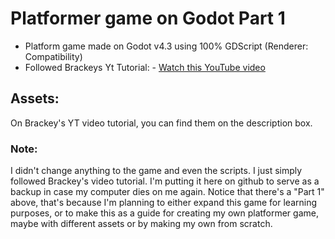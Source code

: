 # Platformer game on Godot Part 1

* Platform game made on Godot v4.3 using 100% GDScript (Renderer: Compatibility)
* Followed Brackeys Yt Tutorial: - [Watch this YouTube video](https://www.youtube.com/watch?v=LOhfqjmasi0&t=820s)

## Assets:
On Brackey's YT video tutorial, you can find them on the description box.

### Note:
I didn't change anything to the game and even the scripts. I just simply followed Brackey's video tutorial. 
I'm putting it here on github to serve as a backup in case my computer dies on me again. Notice that there's a "Part 1" above, that's because I'm planning to either expand this game for learning purposes, or to make this as a guide for creating my own platformer game, maybe with different assets or by making my own from scratch.
